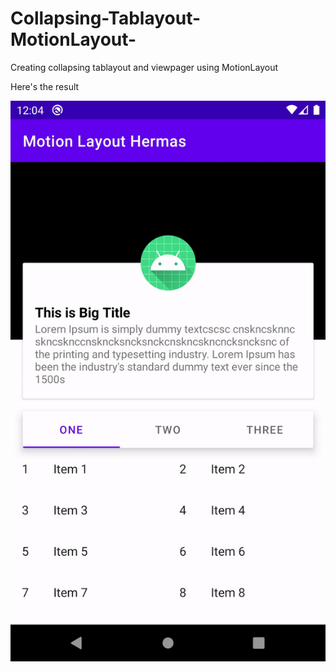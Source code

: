 # Collapsing-Tablayout-MotionLayout-

Creating collapsing tablayout and viewpager using MotionLayout


Here's the result 


![](https://github.com/hermasyp/Collapsing-Tablayout-MotionLayout-/blob/master/preview.gif)
